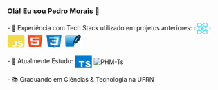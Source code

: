 ### Olá! Eu sou Pedro Morais 👋
<div style="display: inline_block">- 🧐 Experiência com Tech Stack utilizado em projetos anteriores:
  <img align="center" alt="PHM-React" height="30" width="40" src="https://raw.githubusercontent.com/devicons/devicon/master/icons/react/react-original.svg">
  <img align="center" alt="PHM-Js" height="30" width="40" src="https://raw.githubusercontent.com/devicons/devicon/master/icons/javascript/javascript-plain.svg">
  <img align="center" alt="PHM-HTML" height="30" width="40" src="https://raw.githubusercontent.com/devicons/devicon/master/icons/html5/html5-original.svg">
  <img align="center" alt="PHM-CSS" height="30" width="40" src="https://raw.githubusercontent.com/devicons/devicon/master/icons/css3/css3-original.svg">
  <img align="center" alt="PHM-Sqlite" height="30" width="40" src="https://raw.githubusercontent.com/devicons/devicon/master/icons/sqlite/sqlite-original.svg">
 </div>
 <div style="display: inline_block">
  <br>
  - 🤔 Atualmente Estudo:  
  <img align="center" alt="PHM-Ts" height="30" width="40" src="https://raw.githubusercontent.com/devicons/devicon/master/icons/typescript/typescript-plain.svg">
  <img align="center" alt="PHM-Ts" height="30" width="40" src="https://cdn.jsdelivr.net/gh/devicons/devicon@latest/icons/nextjs/nextjs-original-wordmark.svg" />
</div>
<div style="display: inline_block">
  <br>
  - 📚 Graduando em Ciências & Tecnologia na UFRN
</div>
<div style="display: inline_block">
</div>
<br>
<div align="center">
  <br>
</div>
